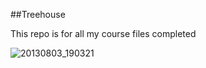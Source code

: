 ##Treehouse

This repo is for all my course files completed


![20130803_190321](https://cloud.githubusercontent.com/assets/13526338/21575296/b5911922-ced5-11e6-971e-1bb49dfb2d1c.jpg)
